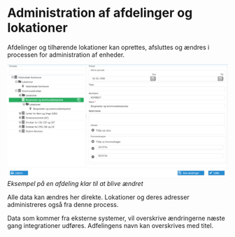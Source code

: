 # Administration af afdelinger og lokationer

Afdelinger og tilhørende lokationer kan oprettes, afsluttes og ændres i
processen for administration af enheder.

![](./admin-department-location.png)
*Eksempel på en afdeling klar til at blive ændret*

Alle data kan ændres her direkte. Lokationer og deres adresser administreres
også fra denne process.

Data som kommer fra eksterne systemer, vil overskrive ændringerne næste gang
integrationer udføres. Adfelingens navn kan overskrives med titel.